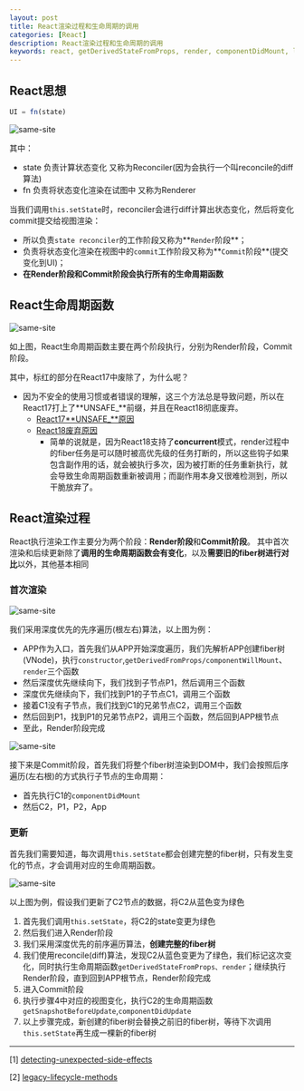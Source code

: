 ```yaml
---
layout: post
title: React渲染过程和生命周期的调用
categories: [React]
description: React渲染过程和生命周期的调用
keywords: react, getDerivedStateFromProps, render, componentDidMount, lifesycle
---
```


## React思想

```javascript
UI = fn(state)
```

![same-site]({{site.url}}/assets/images/react/lifesycle/01.png)

其中：
* state 负责计算状态变化 又称为Reconciler(因为会执行一个叫reconcile的diff算法)
* fn 负责将状态变化渲染在试图中 又称为Renderer

当我们调用`this.setState`时，reconciler会进行diff计算出状态变化，然后将变化commit提交给视图渲染：
* 所以负责`state reconciler`的工作阶段又称为**`Render`阶段**；
* 负责将状态变化渲染在视图中的`commit`工作阶段又称为**`Commit`阶段**(提交变化到UI)；
* **在Render阶段和Commit阶段会执行所有的生命周期函数**

## React生命周期函数

![same-site]({{site.url}}/assets/images/react/lifesycle/02.png)

如上图，React生命周期函数主要在两个阶段执行，分别为Render阶段，Commit阶段。

其中，标红的部分在React17中废除了，为什么呢？
* 因为不安全的使用习惯或者错误的理解，这三个方法总是导致问题，所以在React17打上了**UNSAFE_**前缀，并且在React18彻底废弃。
  * [React17**UNSAFE_**原因](https://zh-hans.reactjs.org/docs/react-component.html#legacy-lifecycle-methods)
  * [React18废弃原因](https://zh-hans.reactjs.org/docs/strict-mode.html#detecting-unexpected-side-effects)
    * 简单的说就是，因为React18支持了**concurrent**模式，render过程中的fiber任务是可以随时被高优先级的任务打断的，所以这些钩子如果包含副作用的话，就会被执行多次，因为被打断的任务重新执行，就会导致生命周期函数重新被调用；而副作用本身又很难检测到，所以干脆放弃了。

## React渲染过程

React执行渲染工作主要分为两个阶段：**Render阶段**和**Commit阶段**。
其中首次渲染和后续更新除了**调用的生命周期函数会有变化**，以及**需要旧的fiber树进行对比**以外，其他基本相同

### 首次渲染

![same-site]({{site.url}}/assets/images/react/lifesycle/03.png)

我们采用深度优先的先序遍历(根左右)算法，以上图为例：
* APP作为入口，首先我们从APP开始深度遍历，我们先解析APP创建fiber树(VNode)，执行`constructor`,`getDerivedFromProps/componentWillMount`、`render`三个函数
* 然后深度优先继续向下，我们找到子节点P1，然后调用三个函数
* 深度优先继续向下，我们找到P1的子节点C1，调用三个函数
* 接着C1没有子节点，我们找到C1的兄弟节点C2，调用三个函数
* 然后回到P1，找到P1的兄弟节点P2，调用三个函数，然后回到APP根节点
* 至此，Render阶段完成

![same-site]({{site.url}}/assets/images/react/lifesycle/04.png)

接下来是Commit阶段，首先我们将整个fiber树渲染到DOM中，我们会按照后序遍历(左右根)的方式执行子节点的生命周期：
* 首先执行C1的`componentDidMount`
* 然后C2，P1，P2，App

### 更新

首先我们需要知道，每次调用`this.setState`都会创建完整的fiber树，只有发生变化的节点，才会调用对应的生命周期函数。

![same-site]({{site.url}}/assets/images/react/lifesycle/05.png)

以上图为例，假设我们更新了C2节点的数据，将C2从蓝色变为绿色
1. 首先我们调用`this.setState`，将C2的state变更为绿色
2. 然后我们进入Render阶段
3. 我们采用深度优先的前序遍历算法，**创建完整的fiber树**
4. 我们使用reconcile(diff)算法，发现C2从蓝色变更为了绿色，我们标记这次变化，同时执行生命周期函数`getDerivedStateFromProps、render`；继续执行Render阶段，直到回到APP根节点，Render阶段完成
5. 进入Commit阶段
6. 执行步骤4中对应的视图变化，执行C2的生命周期函数`getSnapshotBeforeUpdate`,`componentDidUpdate`
7. 以上步骤完成，新创建的fiber树会替换之前旧的fiber树，等待下次调用`this.setState`再生成一棵新的fiber树

---

[1] [detecting-unexpected-side-effects](https://zh-hans.reactjs.org/docs/strict-mode.html#detecting-unexpected-side-effects)

[2] [legacy-lifecycle-methods](https://zh-hans.reactjs.org/docs/react-component.html#legacy-lifecycle-methods)
